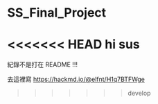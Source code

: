 # SS_Final_Project
<<<<<<< HEAD
hi
sus
=======

紀錄不是打在 README !!!

去這裡寫 https://hackmd.io/@elfnt/H1q7BTFWge
>>>>>>> develop
